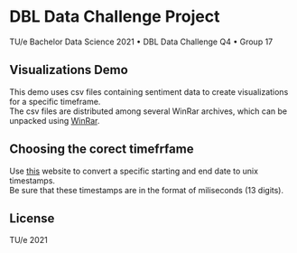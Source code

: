 # DBL Data Challenge Project
TU/e Bachelor Data Science 2021 • DBL Data Challenge Q4 • Group 17

## Visualizations Demo
This demo uses csv files containing sentiment data to create visualizations for a specific timeframe.  
The csv files are distributed among several WinRar archives, which can be unpacked using [WinRar](https://www.win-rar.com/start.html?&L=16).

## Choosing the corect timefrfame
Use [this](https://www.unixtimestamp.com/index.php) website to convert a specific starting and end date to unix timestamps.  
Be sure that these timestamps are in the format of miliseconds (13 digits).

## License

TU/e 2021
